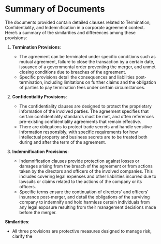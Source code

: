 # Summary of Documents

The documents provided contain detailed clauses related to Termination, Confidentiality, and Indemnification in a corporate agreement context. Here’s a summary of the similarities and differences among these provisions:

1. **Termination Provisions**:
   - The agreement can be terminated under specific conditions such as mutual agreement, failure to close the transaction by a certain date, issuance of a governmental order preventing the merger, and unmet closing conditions due to breaches of the agreement.
   - Specific provisions detail the consequences and liabilities post-termination, including limitations on further claims and the obligation of parties to pay termination fees under certain circumstances.

2. **Confidentiality Provisions**:
   - The confidentiality clauses are designed to protect the proprietary information of the involved parties. The agreement specifies that certain confidentiality standards must be met, and often references pre-existing confidentiality agreements that remain effective.
   - There are obligations to protect trade secrets and handle sensitive information responsibly, with specific requirements for how intellectual property and business secrets are to be treated both during and after the term of the agreement.

3. **Indemnification Provisions**:
   - Indemnification clauses provide protection against losses or damages arising from the breach of the agreement or from actions taken by the directors and officers of the involved companies. This includes covering legal expenses and other liabilities incurred due to lawsuits or claims related to the actions of the company or its officers.
   - Specific terms ensure the continuation of directors' and officers' insurance post-merger, and detail the obligations of the surviving company to indemnify and hold harmless certain individuals from any legal exposure resulting from their management decisions made before the merger.

**Similarities**:
- All three provisions are protective measures designed to manage risk, clarify the